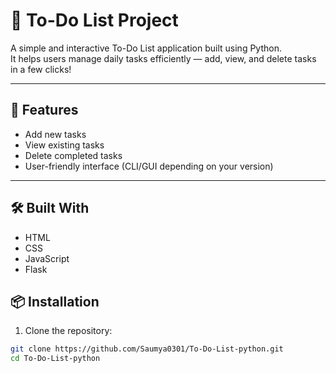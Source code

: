 # 📝 To-Do List Project

A simple and interactive To-Do List application built using Python.  
It helps users manage daily tasks efficiently — add, view, and delete tasks in a few clicks!

---

## 🚀 Features

- Add new tasks
- View existing tasks
- Delete completed tasks
- User-friendly interface (CLI/GUI depending on your version)

---

## 🛠️ Built With

- HTML
- CSS
- JavaScript
- Flask


## 📦 Installation

1. Clone the repository:
```bash
git clone https://github.com/Saumya0301/To-Do-List-python.git
cd To-Do-List-python

